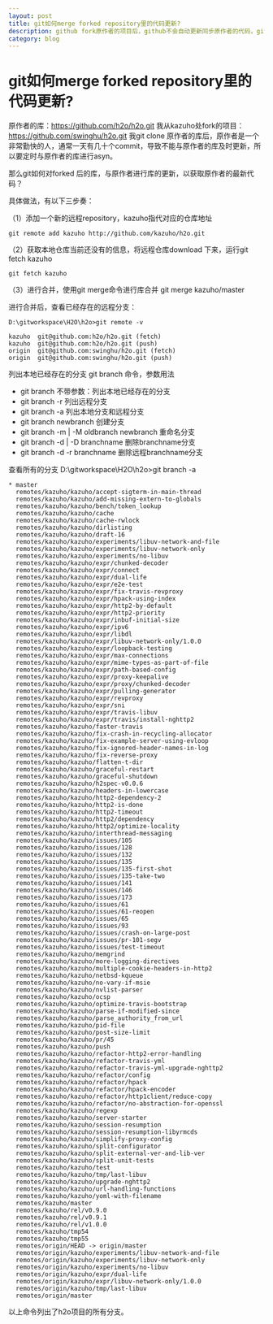 ```yaml
---
layout: post
title: git如何merge forked repository里的代码更新?
description: github fork原作者的项目后，github不会自动更新同步原作者的代码，github里forked后的项目，如何与原作者的代码更新？
category: blog
---
```


# git如何merge forked repository里的代码更新? #

原作者的库：https://github.com/h2o/h2o.git
我从kazuho处fork的项目：https://github.com/swinghu/h2o.git
我git clone 原作者的库后，原作者是一个非常勤快的人，通常一天有几十个commit，导致不能与原作者的库及时更新，所以要定时与原作者的库进行asyn。

那么git如何对forked 后的库，与原作者进行库的更新，以获取原作者的最新代码？

具体做法，有以下三步奏：

（1）添加一个新的远程repository，kazuho指代对应的仓库地址

    git remote add kazuho http://github.com/kazuho/h2o.git

（2）获取本地仓库当前还没有的信息，将远程仓库download 下来，运行git fetch kazuho

    git fetch kazuho

（3）进行合并，使用git merge命令进行库合并
    git merge kazuho/master

进行合并后，查看已经存在的远程分支：

    D:\gitworkspace\H2O\h2o>git remote -v
    
    kazuho  git@github.com:h2o/h2o.git (fetch)
    kazuho  git@github.com:h2o/h2o.git (push)
    origin  git@github.com:swinghu/h2o.git (fetch)
    origin  git@github.com:swinghu/h2o.git (push)


列出本地已经存在的分支 git branch 命令，参数用法

- git branch 不带参数：列出本地已经存在的分支
- git branch -r 列出远程分支
- git branch -a 列出本地分支和远程分支
- git branch newbranch 创建分支
- git branch -m | -M oldbranch newbranch 重命名分支
- git branch -d | -D branchname 删除branchname分支
- git branch -d -r branchname 删除远程branchname分支

查看所有的分支
    D:\gitworkspace\H2O\h2o>git branch -a

    * master
      remotes/kazuho/kazuho/accept-sigterm-in-main-thread
      remotes/kazuho/kazuho/add-missing-extern-to-globals
      remotes/kazuho/kazuho/bench/token_lookup
      remotes/kazuho/kazuho/cache
      remotes/kazuho/kazuho/cache-rwlock
      remotes/kazuho/kazuho/dirlisting
      remotes/kazuho/kazuho/draft-16
      remotes/kazuho/kazuho/experiments/libuv-network-and-file
      remotes/kazuho/kazuho/experiments/libuv-network-only
      remotes/kazuho/kazuho/experiments/no-libuv
      remotes/kazuho/kazuho/expr/chunked-decoder
      remotes/kazuho/kazuho/expr/connect
      remotes/kazuho/kazuho/expr/dual-life
      remotes/kazuho/kazuho/expr/e2e-test
      remotes/kazuho/kazuho/expr/fix-travis-revproxy
      remotes/kazuho/kazuho/expr/hpack-using-index
      remotes/kazuho/kazuho/expr/http2-by-default
      remotes/kazuho/kazuho/expr/http2-priority
      remotes/kazuho/kazuho/expr/inbuf-initial-size
      remotes/kazuho/kazuho/expr/ipv6
      remotes/kazuho/kazuho/expr/libdl
      remotes/kazuho/kazuho/expr/libuv-network-only/1.0.0
      remotes/kazuho/kazuho/expr/loopback-testing
      remotes/kazuho/kazuho/expr/max-connections
      remotes/kazuho/kazuho/expr/mime-types-as-part-of-file
      remotes/kazuho/kazuho/expr/path-based-config
      remotes/kazuho/kazuho/expr/proxy-keepalive
      remotes/kazuho/kazuho/expr/proxy/chunked-decoder
      remotes/kazuho/kazuho/expr/pulling-generator
      remotes/kazuho/kazuho/expr/revproxy
      remotes/kazuho/kazuho/expr/sni
      remotes/kazuho/kazuho/expr/travis-libuv
      remotes/kazuho/kazuho/expr/travis/install-nghttp2
      remotes/kazuho/kazuho/faster-travis
      remotes/kazuho/kazuho/fix-crash-in-recycling-allocator
      remotes/kazuho/kazuho/fix-example-server-using-evloop
      remotes/kazuho/kazuho/fix-ignored-header-names-in-log
      remotes/kazuho/kazuho/fix-reverse-proxy
      remotes/kazuho/kazuho/flatten-t-dir
      remotes/kazuho/kazuho/graceful-restart
      remotes/kazuho/kazuho/graceful-shutdown
      remotes/kazuho/kazuho/h2spec-v0.0.6
      remotes/kazuho/kazuho/headers-in-lowercase
      remotes/kazuho/kazuho/http2-dependency-2
      remotes/kazuho/kazuho/http2-is-done
      remotes/kazuho/kazuho/http2-timeout
      remotes/kazuho/kazuho/http2/dependency
      remotes/kazuho/kazuho/http2/optimize-locality
      remotes/kazuho/kazuho/interthread-messaging
      remotes/kazuho/kazuho/issues/105
      remotes/kazuho/kazuho/issues/128
      remotes/kazuho/kazuho/issues/132
      remotes/kazuho/kazuho/issues/135
      remotes/kazuho/kazuho/issues/135-first-shot
      remotes/kazuho/kazuho/issues/135-take-two
      remotes/kazuho/kazuho/issues/141
      remotes/kazuho/kazuho/issues/146
      remotes/kazuho/kazuho/issues/173
      remotes/kazuho/kazuho/issues/61
      remotes/kazuho/kazuho/issues/61-reopen
      remotes/kazuho/kazuho/issues/65
      remotes/kazuho/kazuho/issues/93
      remotes/kazuho/kazuho/issues/crash-on-large-post
      remotes/kazuho/kazuho/issues/pr-101-segv
      remotes/kazuho/kazuho/issues/test-timeout
      remotes/kazuho/kazuho/memgrind
      remotes/kazuho/kazuho/more-logging-directives
      remotes/kazuho/kazuho/multiple-cookie-headers-in-http2
      remotes/kazuho/kazuho/netbsd-kqueue
      remotes/kazuho/kazuho/no-vary-if-msie
      remotes/kazuho/kazuho/nvlist-parser
      remotes/kazuho/kazuho/ocsp
      remotes/kazuho/kazuho/optimize-travis-bootstrap
      remotes/kazuho/kazuho/parse-if-modified-since
      remotes/kazuho/kazuho/parse_authority_from_url
      remotes/kazuho/kazuho/pid-file
      remotes/kazuho/kazuho/post-size-limit
      remotes/kazuho/kazuho/pr/45
      remotes/kazuho/kazuho/push
      remotes/kazuho/kazuho/refactor-http2-error-handling
      remotes/kazuho/kazuho/refactor-travis-yml
      remotes/kazuho/kazuho/refactor-travis-yml-upgrade-nghttp2
      remotes/kazuho/kazuho/refactor/config
      remotes/kazuho/kazuho/refactor/hpack
      remotes/kazuho/kazuho/refactor/hpack-encoder
      remotes/kazuho/kazuho/refactor/http1client/reduce-copy
      remotes/kazuho/kazuho/refactor/no-abstraction-for-openssl
      remotes/kazuho/kazuho/regexp
      remotes/kazuho/kazuho/server-starter
      remotes/kazuho/kazuho/session-resumption
      remotes/kazuho/kazuho/session-resumption-libyrmcds
      remotes/kazuho/kazuho/simplify-proxy-config
      remotes/kazuho/kazuho/split-configurator
      remotes/kazuho/kazuho/split-external-ver-and-lib-ver
      remotes/kazuho/kazuho/split-unit-tests
      remotes/kazuho/kazuho/test
      remotes/kazuho/kazuho/tmp/last-libuv
      remotes/kazuho/kazuho/upgrade-nghttp2
      remotes/kazuho/kazuho/url-handling-functions
      remotes/kazuho/kazuho/yoml-with-filename
      remotes/kazuho/master
      remotes/kazuho/rel/v0.9.0
      remotes/kazuho/rel/v0.9.1
      remotes/kazuho/rel/v1.0.0
      remotes/kazuho/tmp54
      remotes/kazuho/tmp55
      remotes/origin/HEAD -> origin/master
      remotes/origin/kazuho/experiments/libuv-network-and-file
      remotes/origin/kazuho/experiments/libuv-network-only
      remotes/origin/kazuho/experiments/no-libuv
      remotes/origin/kazuho/expr/dual-life
      remotes/origin/kazuho/expr/libuv-network-only/1.0.0
      remotes/origin/kazuho/tmp/last-libuv
      remotes/origin/master
    
以上命令列出了h2o项目的所有分支。